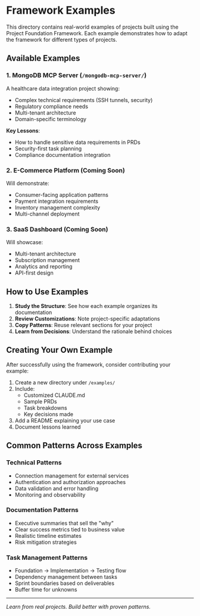 # Framework Examples

This directory contains real-world examples of projects built using the Project Foundation Framework. Each example demonstrates how to adapt the framework for different types of projects.

## Available Examples

### 1. MongoDB MCP Server (`/mongodb-mcp-server/`)
A healthcare data integration project showing:
- Complex technical requirements (SSH tunnels, security)
- Regulatory compliance needs
- Multi-tenant architecture
- Domain-specific terminology

**Key Lessons**:
- How to handle sensitive data requirements in PRDs
- Security-first task planning
- Compliance documentation integration

### 2. E-Commerce Platform (Coming Soon)
Will demonstrate:
- Consumer-facing application patterns
- Payment integration requirements
- Inventory management complexity
- Multi-channel deployment

### 3. SaaS Dashboard (Coming Soon)
Will showcase:
- Multi-tenant architecture
- Subscription management
- Analytics and reporting
- API-first design

## How to Use Examples

1. **Study the Structure**: See how each example organizes its documentation
2. **Review Customizations**: Note project-specific adaptations
3. **Copy Patterns**: Reuse relevant sections for your project
4. **Learn from Decisions**: Understand the rationale behind choices

## Creating Your Own Example

After successfully using the framework, consider contributing your example:

1. Create a new directory under `/examples/`
2. Include:
   - Customized CLAUDE.md
   - Sample PRDs
   - Task breakdowns
   - Key decisions made
3. Add a README explaining your use case
4. Document lessons learned

## Common Patterns Across Examples

### Technical Patterns
- Connection management for external services
- Authentication and authorization approaches
- Data validation and error handling
- Monitoring and observability

### Documentation Patterns
- Executive summaries that sell the "why"
- Clear success metrics tied to business value
- Realistic timeline estimates
- Risk mitigation strategies

### Task Management Patterns
- Foundation → Implementation → Testing flow
- Dependency management between tasks
- Sprint boundaries based on deliverables
- Buffer time for unknowns

---

*Learn from real projects. Build better with proven patterns.*